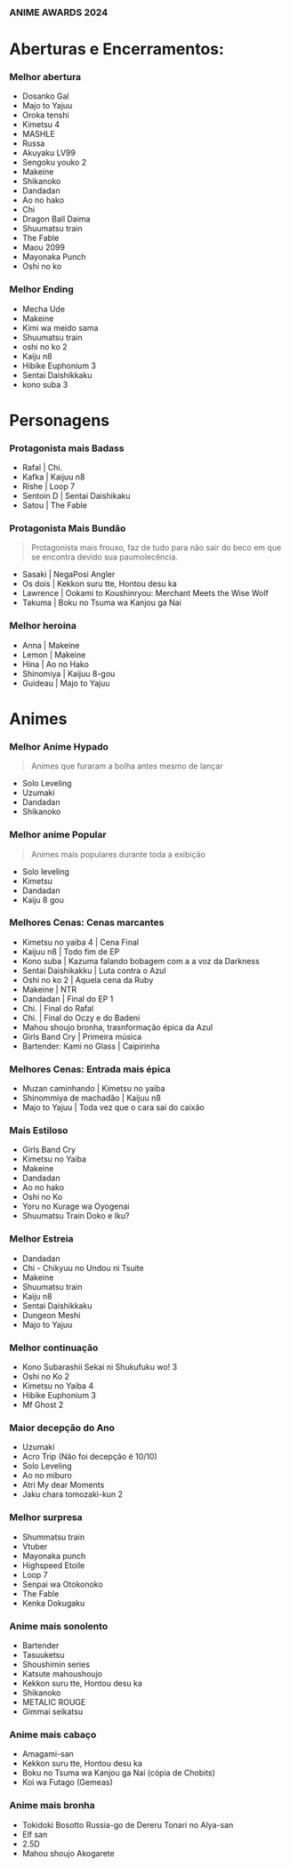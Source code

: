 ### ANIME AWARDS 2024

# Aberturas e Encerramentos:
### Melhor abertura
- Dosanko Gal
- Majo to Yajuu
- Oroka tenshi
- Kimetsu 4
- MASHLE
- Russa
- Akuyaku LV99
- Sengoku youko 2
- Makeine
- Shikanoko
- Dandadan
- Ao no hako
- Chi
- Dragon Ball Daima
- Shuumatsu train
- The Fable
- Maou 2099
- Mayonaka Punch
- Oshi no ko

### Melhor Ending
- Mecha Ude
- Makeine
- Kimi wa meido sama
- Shuumatsu train
- oshi no ko 2
- Kaiju n8
- Hibike Euphonium 3
- Sentai Daishikkaku
- kono suba 3

# Personagens
### Protagonista mais Badass
- Rafal | Chi.
- Kafka | Kaijuu n8
- Rishe | Loop 7
- Sentoin D | Sentai Daishikaku
- Satou | The Fable

### Protagonista Mais Bundão
> Protagonista mais frouxo, faz de tudo para não sair do beco em que se encontra devido sua paumolecência.
- Sasaki | NegaPosi Angler
- Os dois | Kekkon suru tte, Hontou desu ka
- Lawrence | Ookami to Koushinryou: Merchant Meets the Wise Wolf
- Takuma | Boku no Tsuma wa Kanjou ga Nai

### Melhor heroina
- Anna | Makeine
- Lemon | Makeine
- Hina | Ao no Hako
- Shinomiya | Kaijuu 8-gou 
- Guideau | Majo to Yajuu

# Animes
### Melhor Anime Hypado
> Animes que furaram a bolha antes mesmo de lançar
- Solo Leveling
- Uzumaki
- Dandadan
- Shikanoko

### Melhor anime Popular
> Animes mais populares durante toda a exibição
- Solo leveling
- Kimetsu
- Dandadan
- Kaiju 8 gou

### Melhores Cenas: Cenas marcantes
- Kimetsu no yaiba 4 | Cena Final
- Kaijuu n8 | Todo fim de EP
- Kono suba | Kazuma falando bobagem com a a voz da Darkness
- Sentai Daishikakku | Luta contra o Azul
- Oshi no ko 2 | Aquela cena da Ruby
- Makeine | NTR
- Dandadan | Final do EP 1
- Chi. | Final do Rafal
- Chi. | Final do Oczy e do Badeni
- Mahou shoujo bronha, trasnformação épica da Azul
- Girls Band Cry | Primeira música
- Bartender: Kami no Glass | Caipirinha

### Melhores Cenas: Entrada mais épica
- Muzan caminhando | Kimetsu no yaiba
- Shinommiya de machadão | Kaijuu n8
- Majo to Yajuu | Toda vez que o cara sai do caixão

### Mais Estiloso
- Girls Band Cry
- Kimetsu no Yaiba
- Makeine
- Dandadan
- Ao no hako
- Oshi no Ko
- Yoru no Kurage wa Oyogenai
- Shuumatsu Train Doko e Iku?

### Melhor Estreia
- Dandadan
- Chi - Chikyuu no Undou ni Tsuite
- Makeine
- Shuumatsu train
- Kaiju n8
- Sentai Daishikkaku
- Dungeon Meshi
- Majo to Yajuu

### Melhor continuação
- Kono Subarashii Sekai ni Shukufuku wo! 3
- Oshi no Ko 2
- Kimetsu no Yaiba 4
- Hibike Euphonium 3
- Mf Ghost 2

### Maior decepção do Ano
- Uzumaki
- Acro Trip (Não foi decepção é 10/10)
- Solo Leveling
- Ao no miburo
- Atri My dear Moments
- Jaku chara tomozaki-kun 2

### Melhor surpresa
- Shummatsu train
- Vtuber
- Mayonaka punch
- Highspeed Etoile
- Loop 7
- Senpai wa Otokonoko
- The Fable
- Kenka Dokugaku

### Anime mais sonolento
- Bartender
- Tasuuketsu
- Shoushimin series
- Katsute mahoushoujo
- Kekkon suru tte, Hontou desu ka
- Shikanoko
- METALIC ROUGE
- Gimmai seikatsu

### Anime mais cabaço
- Amagami-san
- Kekkon suru tte, Hontou desu ka
- Boku no Tsuma wa Kanjou ga Nai (cópia de Chobits)
- Koi wa Futago (Gemeas)

### Anime mais bronha
- Tokidoki Bosotto Russia-go de Dereru Tonari no Alya-san
- Elf san
- 2.5D
- Mahou shoujo Akogarete
